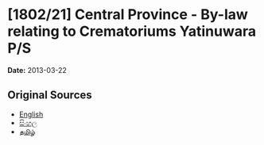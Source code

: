 # [1802/21] Central Province - By-law relating to Crematoriums Yatinuwara P/S

**Date:** 2013-03-22

## Original Sources

- [English](https://documents.gov.lk/view/extra-gazettes/2013/3/1802-21_E.pdf)
- [සිංහල](https://documents.gov.lk/view/extra-gazettes/2013/3/1802-21_S.pdf)
- [தமிழ்](https://documents.gov.lk/view/extra-gazettes/2013/3/1802-21_T.pdf)

